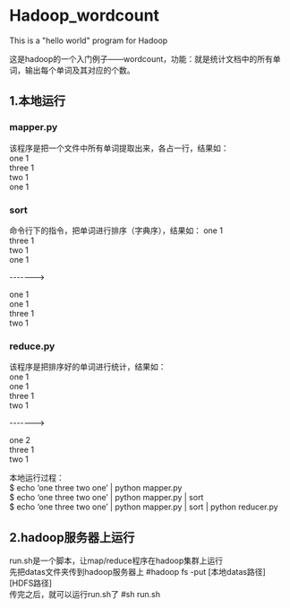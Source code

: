 # Hadoop_wordcount
This is a  "hello world" program for Hadoop

这是hadoop的一个入门例子——wordcount，功能：就是统计文档中的所有单词，输出每个单词及其对应的个数。

1.本地运行
------------------------
### mapper.py
该程序是把一个文件中所有单词提取出来，各占一行，结果如：  
one 1  
three 1  
two 1  
one 1  

### sort  
命令行下的指令，把单词进行排序（字典序），结果如：
one 1  
three 1  
two 1  
one 1  
  
------->  

one 1  
one 1  
three 1  
two 1 

### reduce.py  
该程序是把排序好的单词进行统计，结果如：  
one 1  
one 1  
three 1  
two 1  

------->  

one 2  
three 1  
two 1  

本地运行过程：  
$ echo ‘one three two one’ | python mapper.py  
$ echo ‘one three two one’ | python mapper.py | sort   
$ echo ‘one three two one’ | python mapper.py | sort | python reducer.py



2.hadoop服务器上运行
------------------------
run.sh是一个脚本，让map/reduce程序在hadoop集群上运行  
先把datas文件夹传到hadoop服务器上  #hadoop fs -put [本地datas路径] [HDFS路径]  
传完之后，就可以运行run.sh了       #sh run.sh
